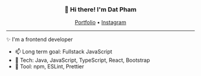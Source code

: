 
<h3 align="center">👋 Hi there! I'm Dat Pham</h3>
<p align="center">
  <a href="https://is.gd/ykzHeb">Portfolio</a> •
  <a href="https://www.instagram.com/datpt1347/">Instagram</a>
</p>

---
✨ I'm a frontend developer 

- 📫 Long term goal: Fullstack JavaScript
- 💬 Tech: Java, JavaScript, TypeScript, React, Bootstrap
- 💬 Tool: npm, ESLint, Prettier


